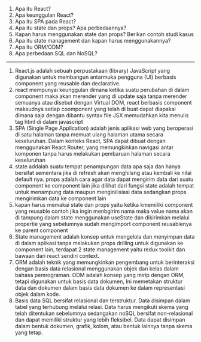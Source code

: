 1. Apa itu React?
2. Apa keunggulan React?
3. Apa itu SPA pada React?
4. Apa itu state dan props? Apa perbedaannya?
5. Kapan harus menggunakan state dan props? Berikan contoh studi kasus
6. Apa itu state management dan kapan harus menggunakannya?
7. Apa itu ORM/ODM?
8. Apa perbedaan SQL dan NoSQL?

---

1. React.js adalah sebuah perpustakaan (library) JavaScript yang digunakan
   untuk membangun antarmuka pengguna (UI) berbasis component yang reusable
   dan declarative.
2. react mempunyai keunggulan dimana ketika suatu perubahan di dalam component
   maka akan merender yang di update saja tanpa merender semuanya atau disebut
   dengan Virtual DOM, react berbasis component maksudnya setiap coomponent
   yang telah di buat dapat diapakai dimana saja dengan dibantu syntax file JSX
   memudahkan kita menulis tag html di dalam javascript
3. SPA (Single Page Application) adalah jenis aplikasi web yang beroperasi di
   satu halaman tanpa memuat ulang halaman utama secara keseluruhan. Dalam konteks
   React, SPA dapat dibuat dengan menggunakan React Router, yang memungkinkan
   navigasi antar komponen tanpa harus melakukan pembaruan halaman secara keseluruhan
4. state addalah suatu tempat penampungan data apa saja dan hanya bersifat sementara
   jika di refresh akan menghilang atau kembali ke nilai default nya. props adalah
   cara agar data dapat mengirim data dari suatu component ke component lain jika
   dilihat dari fungsi state adalah tempat untuk menampung data maupun menginilisiasi
   data sedangkan props mengirimkan data ke component lain
5. kapan harus memakai state dan props yaitu ketika kmemiliki component yang reusable
   contoh jika ingin menbgirim nama maka value nama akan di tampung dalam state
   menggunakan useState dan dikirimkan melalui propertie yang sebelumnya sudah
   mengimport component reusablenya ke parent component
6. State management adalah konsep untuk mengelola dan menyimpan data di dalam aplikasi
   tanpa melakukan props drilling untuk digunakan ke component lain, terdapat 2 state
   management yaitu redux toolkit dan bawaan dari react sendiri context.
7. ORM adalah teknik yang memungkinkan pengembang untuk berinteraksi dengan basis data
   relasional menggunakan objek dan kelas dalam bahasa pemrograman. ODM adalah konsep
   yang mirip dengan ORM, tetapi digunakan untuk basis data dokumen, Ini memetakan
   struktur data dan dokumen dalam basis data dokumen ke dalam representasi objek dalam
   kode.
8. Basis data SQL bersifat relasional dan terstruktur. Data disimpan dalam tabel yang
   terhubung melalui relasi. Data harus mengikuti skema yang telah ditentukan sebelumnya
   sedangakan noSQL bersifat non-relasional dan dapat memiliki struktur yang lebih fleksibel.
   Data dapat disimpan dalam bentuk dokumen, grafik, kolom, atau bentuk lainnya tanpa 
   skema yang tetap.
